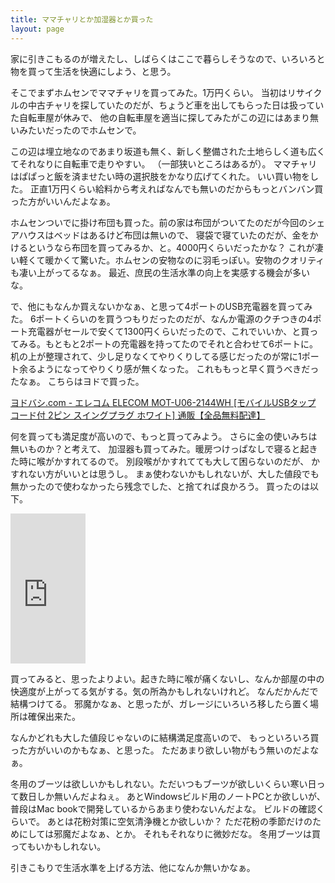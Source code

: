 ```yaml
---
title: ママチャリとか加湿器とか買った
layout: page
---
```

家に引きこもるのが増えたし、しばらくはここで暮らしそうなので、いろいろと物を買って生活を快適にしよう、と思う。

そこでまずホムセンでママチャリを買ってみた。1万円くらい。
当初はリサイクルの中古チャリを探していたのだが、ちょうど車を出してもらった日は扱っていた自転車屋が休みで、
他の自転車屋を適当に探してみたがこの辺にはあまり無いみたいだったのでホムセンで。

この辺は埋立地なのであまり坂道も無く、新しく整備された土地らしく道も広くてそれなりに自転車で走りやすい。
（一部狭いところはあるが）。
ママチャリはぱぱっと飯を済ませたい時の選択肢をかなり広げてくれた。
いい買い物をした。
正直1万円くらい給料から考えればなんでも無いのだからもっとバンバン買った方がいいんだよなぁ。

ホムセンついでに掛け布団も買った。前の家は布団がついてたのだが今回のシェアハウスはベッドはあるけど布団は無いので、
寝袋で寝ていたのだが、金をかけるというなら布団を買ってみるか、と。4000円くらいだったかな？
これが凄い軽くて暖かくて驚いた。ホムセンの安物なのに羽毛っぽい。安物のクオリティも凄い上がってるなぁ。
最近、庶民の生活水準の向上を実感する機会が多いな。

で、他にもなんか買えないかなぁ、と思って4ポートのUSB充電器を買ってみた。
6ポートくらいのを買うつもりだったのだが、なんか電源のクチつきの4ポート充電器がセールで安くて1300円くらいだったので、これでいいか、と買ってみる。もともと2ポートの充電器を持ってたのでそれと合わせて6ポートに。
机の上が整理されて、少し足りなくてやりくりしてる感じだったのが常に1ポート余るようになってやりくり感が無くなった。
これももっと早く買うべきだったなぁ。
こちらはヨドで買った。

[ヨドバシ.com - エレコム ELECOM MOT-U06-2144WH [モバイルUSBタップ コード付 2ピン スイングプラグ ホワイト] 通販【全品無料配達】](https://www.yodobashi.com/product/100000001003418645/)

何を買っても満足度が高いので、もっと買ってみよう。
さらに金の使いみちは無いものか？と考えて、
加湿器も買ってみた。暖房つけっぱなしで寝ると起きた時に喉がかすれてるので。
別段喉がかすれてても大して困らないのだが、
かすれない方がいいとは思うし。
まぁ使わないかもしれないが、大した値段でも無かったので使わなかったら残念でした、と捨てれば良かろう。
買ったのは以下。

<iframe style="width:120px;height:240px;" marginwidth="0" marginheight="0" scrolling="no" frameborder="0" src="https://rcm-fe.amazon-adsystem.com/e/cm?ref=qf_sp_asin_til&t=karino203-22&m=amazon&o=9&p=8&l=as1&IS1=1&detail=1&asins=B082SRDS9F&bc1=ffffff&lt1=_top&fc1=333333&lc1=0066c0&bg1=ffffff&f=ifr"> </iframe>

買ってみると、思ったよりよい。起きた時に喉が痛くないし、なんか部屋の中の快適度が上がってる気がする。気の所為かもしれないけれど。
なんだかんだで結構つけてる。
邪魔かなぁ、と思ったが、ガレージにいろいろ移したら置く場所は確保出来た。

なんかどれも大した値段じゃないのに結構満足度高いので、
もっといろいろ買った方がいいのかもなぁ、と思った。
ただあまり欲しい物がもう無いのだよなぁ。

冬用のブーツは欲しいかもしれない。ただいつもブーツが欲しいくらい寒い日って数日しか無いんだよねぇ。
あとWindowsビルド用のノートPCとか欲しいが、普段はMac bookで開発しているからあまり使わないんだよな。
ビルドの確認くらいで。
あとは花粉対策に空気清浄機とか欲しいか？
ただ花粉の季節だけのためにしては邪魔だよなぁ、とか。
それもそれなりに微妙だな。
冬用ブーツは買ってもいかもしれない。

引きこもりで生活水準を上げる方法、他になんか無いかなぁ。